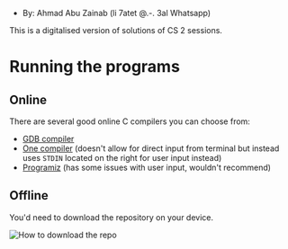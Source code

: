 * By: Ahmad Abu Zainab (li 7atet @.-. 3al Whatsapp)

This is a digitalised version of solutions of CS 2 sessions.
 

# Running the programs

## Online

There are several good online C compilers you can choose from:
* [GDB compiler](https://www.onlinegdb.com/online_c_compiler)
* [One compiler](https://onecompiler.com/c/) (doesn't allow for direct input from terminal but instead uses `STDIN` located on the right for user input instead)
* [Programiz](https://www.programiz.com/c-programming/online-compiler/) (has some issues with user input, wouldn't recommend)

## Offline

You'd need to download the repository on your device.

![How to download the repo](https://cdn.discordapp.com/attachments/668461840887709706/955854819166388244/cs_stuff_uwu.png)
